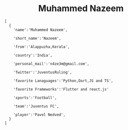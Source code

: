 <h1 align="center">Muhammed Nazeem</h1>

    [
      {
        'name':'Muhammed Nazeem',
        
        'short_name':'Nazeem',
        
        'from':'Alappuzha,Kerala',
        
        'country':'India',
        
        'personal_mail':'n4ze3m@gmail.com',
        
        'Twitter':'JuventusRuling',
        
        'favorite Lanaguages':'Python,Dart,JS and TS',
        
        'favorite Frameworks':'Flutter and react.js'
        
        'sports':'Football',
        
        'team':'Juventus FC',
        
        'player':'Pavel Nedved',
      }
    ]
